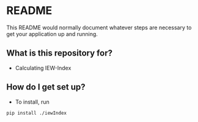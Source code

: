 # README #

This README would normally document whatever steps are necessary to get your application up and running.

## What is this repository for? ##

* Calculating IEW-Index

## How do I get set up? ##

* To install, run 
```
pip install ./iewIndex
```